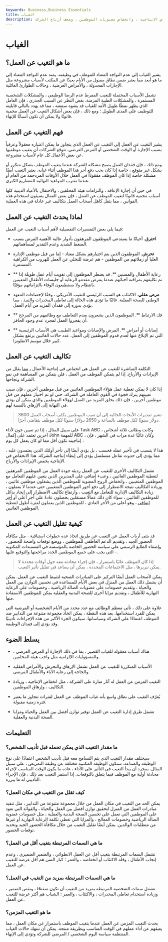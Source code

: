 ```yaml
---
keywords: Business,Business Essentials
title: الغياب
description: يمكن أن يؤدي التغيب عن العمل ، والغياب المعتاد عن الوظيفة لأسباب أخرى غير الإجازة ، والأيام المرضية ، والوقت الشخصي ، إلى انخفاض الإنتاجية ، وانخفاض معنويات الموظفين ، وضعف أرباح الشركة.
---
```


# الغياب
## ما هو التغيب عن العمل؟

يشير الغياب إلى عدم التواجد المعتاد للموظف في وظيفته. يمتد عدم التواجد المعتاد إلى ما هو أبعد مما يعتبر ضمن نطاق مقبول من الأيام بعيدًا عن المكتب لأسباب مشروعة مثل الإجازات المجدولة ، والأمراض العرضية ، وحالات الطوارئ العائلية.

تشمل الأسباب المحتملة للتغيب المفرط عدم الرضا الوظيفي ، والمشكلات الشخصية المستمرة ، والمشكلات الطبية المزمنة. بغض النظر عن السبب الجذري ، فإن العامل الذي يظهر نمطًا طويل الأمد للغياب قد يشوه سمعته ، مما قد يهدد بالتالي قابليته للتوظيف على المدى الطويل ؛ ومع ذلك ، فإن بعض أشكال التغيب عن العمل محمية قانونًا ولا يمكن أن تكون أسبابًا للإنهاء.

## فهم التغيب عن العمل

يشير التغيب عن العمل إلى التغيب عن العمل الذي يتجاوز ما يمكن اعتباره معقولاً وعرفياً بسبب الإجازة أو الوقت الشخصي أو المرض العرضي. تتوقع الشركات أن يتغيب موظفيها عن بعض الأعمال كل عام لأسباب مشروعة.

ومع ذلك ، فإن فقدان العمل يصبح مشكلة للشركة عندما يتغيب الموظف بشكل متكرر أو بشكل غير متوقع ، خاصة إذا كان يجب دفع أجر هذا الموظف أثناء غيابه. يعتبر التغيب أيضًا مشكلة خاصة إذا كان الموظف مفقودًا في العمل خلال الأوقات المزدحمة من العام أو عندما تقترب المواعيد النهائية للمشاريع الكبرى.

في حين أن إجازة الإعاقة ، والتزامات هيئة المحلفين ، والاحتفال بالأعياد الدينية كلها أسباب محمية قانونًا لتغيب الموظف عن العمل ، فإن بعض العمال يسيئون استخدام هذه القوانين ، مما يثقل كاهل أصحاب العمل بتكاليف غير عادلة في هذه العملية.

## لماذا يحدث التغيب عن العمل

فيما يلي بعض التفسيرات التفصيلية لأهم أسباب التغيب عن العمل:

- **احترق**. أحيانًا ما يستدعي الموظفون المرهقون بأدوار عالية الأهمية المرض بسبب الضغط الشديد وعدم التقدير لمساهماتهم.

- **تحرش**. الموظفون الذين يتم اختيارهم بشكل معتاد - إما من قبل موظفي الإدارة العليا أو زملائهم من الموظفين - هم عرضة للتخلي عن العمل للهروب من الكراهية المستمرة.

- ** رعاية الأطفال والمسنين **. قد يضطر الموظفون إلى تفويت أيام عمل طويلة إذا تم تكليفهم بمراقبة أحبائهم عندما يمرض مقدمو الرعاية أو جليسات الأطفال المعينين بانتظام ولا يستطيعون الوفاء بالتزاماتهم مؤقتًا.

- **مرض عقلي**. الاكتئاب هو السبب الرئيسي للتغيب الأمريكي ، وفقًا لإحصاءات المعهد الوطني للصحة العقلية. غالبًا ما تؤدي هذه الحالة إلى تعاطي المخدرات والنبيذ ، مما يؤدي بدوره إلى فقدان المزيد من أيام العمل.

- ** فك الارتباط **. الموظفون الذين يشعرون بعدم التعاطف مع وظائفهم من المرجح أن يفجروا العمل لمجرد عدم وجود الحافز.

- ** إصابات أو أمراض **. المرض والإصابات ومواعيد الطبيب هي الأسباب الرئيسية التي تم الإبلاغ عنها لعدم قدوم الموظفين إلى العمل. عدد حالات الغائبين يرتفع بشكل كبير خلال موسم الانفلونزا.

## تكاليف التغيب عن العمل

التكلفة المباشرة للتغيب عن العمل هي انخفاض في إنتاجية الأعمال [،](/productivity) [مما](/productivity) يقلل من الإيرادات والأرباح. إذا لم يتمكن الموظف من العمل ، فلن يتمكن من المساهمة في نمو الشركة ونجاحها.

إذا كان لا يمكن تغطية عمل هؤلاء الموظفين الغائبين من قبل موظفين آخرين ، فإن سبب تعيينهم يترك فجوة في القوى العاملة في الشركة. حتى لو تم اختيار عملهم من قبل موظفين آخرين ، فإن ذلك يخلق المزيد من العمل لهؤلاء الموظفين والذي يمكن أن يؤدي في النهاية إلى الإرهاق بالنسبة لهم.

> تشير تقديرات الأبحاث الحالية إلى أن تغيب الموظفين يكلف أصحاب العمل 3600 دولار سنويًا لكل موظف بالساعة و 2650 دولارًا سنويًا لكل موظف يتقاضى أجرًا.

>

على سبيل المثال ، إذا تم تعيين جون لأداء Task ABC ، وكانت وظائف ثلاثة أشخاص آخرين تعتمد على إكمال John للمهمة ABC ، وكان غائبًا عدة مرات في الشهر ، فإن إنتاجيته تكون أقل مما لو كان يعمل كل يوم .

هذا لا يتسبب في تأخير عمله فحسب ، بل يؤدي أيضًا إلى تأخر أولئك الذين يعتمدون عليه ، مما يؤدي إلى حدوث تفاعل متسلسل يؤدي إلى إبطاء إنتاجية الشركة. هذا الانخفاض في الإنتاجية يخفض الإيرادات والأرباح.

تشمل التكاليف الأخرى للتغيب عن العمل رديئة جودة العمل من الموظفين المرهقين لتغطية الموظفين الغائبين ، وعبء إضافي على المديرين الذين يتعين عليهم التعامل مع الموظفين المتغيبين ، وانخفاض الروح المعنوية للموظفين الذين يشغلون موظفين غائبين ، وزيادة التكاليف نتيجة الاضطرار إلى دفع أجور الموظفين المتغيبين حتى عندما لا يعملون ، زيادة التكاليف الإدارية للتعامل مع التغيب ، وارتفاع تكاليف الاضطرار إلى إيجاد بدائل للموظفين الغائبين ، سواء كان ذلك عمالًا مستقلين يحصلون عادةً على أجر أعلى أو [أجر إضافي](/nonexempt-employee) ، وهو أعلى من الأجر العادي ، للموظفين الذين يعملون لفترة أطول لتغطية الموظفين الغائبين.

## كيفية تقليل التغيب عن العمل

قد يثني أرباب العمل عن التغيب عن طريق اتخاذ عدة خطوات استباقية - مثل مكافأة الحضور الجيد ، وتقديم الدعم العاطفي للموظفين ، ووضع توقعات واضحة للحضور ، وإضفاء الطابع الرسمي على سياسة الحضور الخاصة بالمؤسسة في المستندات المكتوبة - التي يجب على جميع الموظفين الجدد مراجعتها والتوقيع عليها.

> إذا كان الموظف غائبًا باستمرار ، فإن إجراء محادثة معه حول أوقات محددة لا يمكن تبريرها ، مثل الاجتماعات المحددة ، يمكن أن يساعد في تقليل تأثير التغيب.

>

يمكن لأصحاب العمل أيضًا التركيز على المبادرات الصحية لتثبيط التغيب عن العمل. يمكن أن يشمل ذلك العمل من المنزل في بعض الأيام للمساعدة في تحسين التوازن بين العمل والحياة ، وتقديم خصومات على عضويات الصالة الرياضية ، وخصومات على الرعاية النهارية للأطفال ، وتقديم مزايا أخرى للصحة البدنية والعقلية يمكن للموظفين الاستفادة منها.

علاوة على ذلك ، تأتي معظم الوظائف مع عدد محدد من الأيام الشخصية أو المرضية التي يمكن للفرد استخدامها. بعد هذه النقطة ، يمكن اتخاذ مجموعة متنوعة من التدابير ضد الموظف اعتمادًا على الشركة وسياساتها. سيكون الجزء الأكبر من هذه الإجراءات تأديبيًا وقد يؤدي إلى فقدان الوظيفة.

## يسلط الضوء

- هناك أسباب معقولة للغياب القصير ، بما في ذلك الإجازة أو المرض العرضي ، والمسؤوليات الإلزامية مثل واجب هيئة المحلفين.

- الأسباب المتكررة للتغيب عن العمل تشمل الإرهاق والتحرش والأمراض العقلية والحاجة إلى رعاية الآباء والأطفال المرضى.

- التغيب المزمن عن العمل له آثار ضارة على الشركة ، مثل انخفاض الإنتاجية ، وزيادة التكاليف ، وإرهاق الموظفين.

- يُعرّف التغيب على نطاق واسع بأنه غياب الموظف عن العمل لفترات تتجاوز ما يعتبر فترة زمنية مقبولة.

- تشمل طرق إدارة التغيب عن العمل توفير توازن أفضل بين العمل والحياة ومزايا الصحة البدنية والعقلية.

## التعليمات

### ما مقدار التغيب الذي يمكن تحمله قبل تأديب الشخص؟

سيختلف مقدار التغيب الذي يتم التسامح معه قبل تأديب الشخص اعتمادًا على نوع الوظيفة والصناعة. ستكون الوظيفة المكتبية مختلفة عن وظيفة التمريض ، على سبيل المثال. بمجرد أن يبدأ التغيب في التأثير على الأداء ، عادة ما يكون الوقت المناسب لإجراء محادثة أولية مع الموظف فيما يتعلق بالتوقعات. إذا استمر التغيب بعد ذلك ، فإن الإجراء التأديبي له ما يبرره.

### كيف تقلل من التغيب في مكان العمل؟

يمكن الحد من التغيب في مكان العمل من خلال مجموعة متنوعة من التدابير ، مثل تنفيذ مبادرات العمل من المنزل لتحقيق توازن أفضل بين العمل والحياة ، والفوائد التي تعود على الموظفين التي تعمل على تحسين الصحة البدنية والعقلية ، مثل خصومات عضوية الصالة الرياضية وخصومات المعالج ، والمزايا التي تغطي تكلفة الرعاية النهارية أو غيرها من متطلبات الوالدين. يمكن أيضًا تقليل التغيب من خلال مكافأة الحضور الجيد وتحديد توقعات الحضور.

### ما هي السمات المرتبطة بتغيب أقل في العمل؟

تشمل السمات المرتبطة بتغيب أقل عن العمل الانطوائي ، والضمير الضميري ، وعدم إنجاب الأطفال ، وقلة الاكتئاب أو انخفاضه ، والعمر ؛ كبار السن هم أقل عرضة للتغيب عن العمل.

### ما هي السمات المرتبطة بمزيد من التغيب في العمل؟

تشمل سمات الشخصية المرتبطة بمزيد من التغيب أن تكون منفتحًا ، ونقص الضمير ، وزيادة استخدام تعاطي المخدرات ، والاكتئاب ، والعمر ؛ الشباب هم أكثر عرضة للتغيب عن العمل.

### ما هو التغيب المزمن؟

يحدث التغيب المزمن عن العمل عندما يتغيب الموظف باستمرار عن مكان العمل ، مما يعيقهم عن أداء عملهم في الوقت المناسب وبطريقة منتجة. يمكن أن تنتهك حالات الغياب المنتظمة سياسة اليوم الشخصي / المرضي للشركة وتؤدي إلى الإنهاء.

